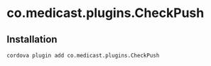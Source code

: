 # co.medicast.plugins.CheckPush

## Installation

    cordova plugin add co.medicast.plugins.CheckPush

